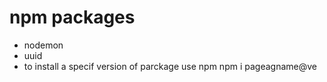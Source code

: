 # npm packages

- nodemon
- uuid
- to install a specif version of parckage use npm npm i pageagname@ve
